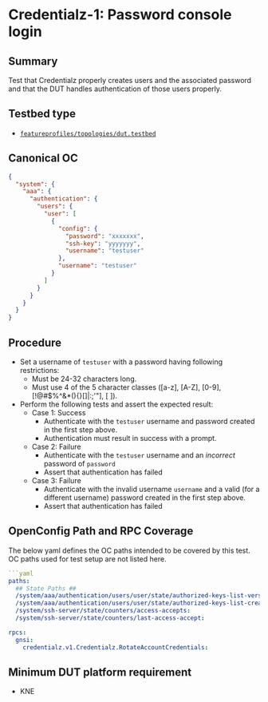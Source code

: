 # Credentialz-1: Password console login

## Summary

Test that Credentialz properly creates users and the associated password and that the DUT handles
authentication of those users properly.

## Testbed type
* [`featureprofiles/topologies/dut.testbed`](https://github.com/openconfig/featureprofiles/blob/main/topologies/dut.testbed)

## Canonical OC
```json
{
  "system": {
    "aaa": {
      "authentication": {
        "users": {
          "user": [
            {
              "config": {
                "password": "xxxxxxx",
                "ssh-key": "yyyyyyy",
                "username": "testuser"
              },
              "username": "testuser"
            }
          ]
        }
      }
    }
  }
}
```

## Procedure

* Set a username of `testuser` with a password having following restrictions:
  * Must be 24-32 characters long.
  * Must use 4 of the 5 character classes ([a-z], [A-Z], [0-9], [!@#$%^&*(){}[]\|:;'"], [ ]).
* Perform the following tests and assert the expected result:
  * Case 1: Success
    * Authenticate with the `testuser` username and password created in the first step above.
    * Authentication must result in success with a prompt.
  * Case 2: Failure
    * Authenticate with the `testuser` username and an *incorrect* password of `password`
    * Assert that authentication has failed
  * Case 3: Failure
    * Authenticate with the invalid  username `username` and a valid (for a different username)
      password created in the first step above.
    * Assert that authentication has failed


## OpenConfig Path and RPC Coverage

The below yaml defines the OC paths intended to be covered by this test. OC paths used for test setup are not listed here.

```yaml
```yaml
paths:
  ## State Paths ##
  /system/aaa/authentication/users/user/state/authorized-keys-list-version:
  /system/aaa/authentication/users/user/state/authorized-keys-list-created-on:
  /system/ssh-server/state/counters/access-accepts:
  /system/ssh-server/state/counters/last-access-accept:

rpcs:
  gnsi:
    credentialz.v1.Credentialz.RotateAccountCredentials:
```

## Minimum DUT platform requirement
* KNE
